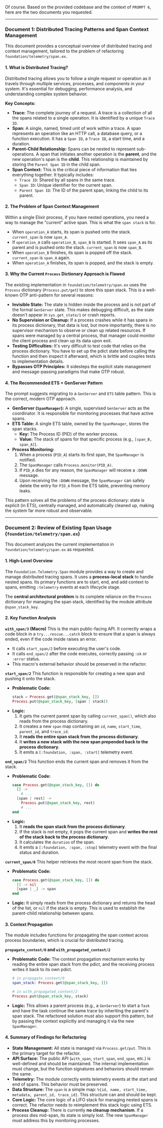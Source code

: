 Of course. Based on the provided codebase and the context of `PROMPT 6`, here are the two documents you requested.

---

### Document 1: Distributed Tracing Patterns and Span Context Management

This document provides a conceptual overview of distributed tracing and context management, tailored to the problem of refactoring `foundation/telemetry/span.ex`.

#### 1. What is Distributed Tracing?

Distributed tracing allows you to follow a single request or operation as it travels through multiple services, processes, and components in your system. It's essential for debugging, performance analysis, and understanding complex system behavior.

**Key Concepts:**

*   **Trace:** The complete journey of a request. A trace is a collection of all the spans related to a single operation. It is identified by a unique `Trace ID`.
*   **Span:** A single, named, timed unit of work within a trace. A span represents an operation like an HTTP call, a database query, or a function execution. It has a `Span ID`, a `Trace ID`, a start time, and a duration.
*   **Parent-Child Relationship:** Spans can be nested to represent sub-operations. A span that initiates another operation is the **parent**, and the new operation's span is the **child**. This relationship is maintained by storing the `Parent Span ID` in the child span.
*   **Span Context:** This is the critical piece of information that ties everything together. It typically includes:
    *   `Trace ID`: Shared by all spans in the same trace.
    *   `Span ID`: Unique identifier for the current span.
    *   `Parent Span ID`: The ID of the parent span, linking the child to its parent.

#### 2. The Problem of Span Context Management

Within a single Elixir process, if you have nested operations, you need a way to manage the "current" active span. This is what the `span stack` is for.

*   When `operation_A` starts, its span is pushed onto the stack. `current_span` is now `span_A`.
*   If `operation_A` calls `operation_B`, `span_B` is started. It sees `span_A` as its parent and is pushed onto the stack. `current_span` is now `span_B`.
*   When `operation_B` finishes, its span is popped off the stack. `current_span` is `span_A` again.
*   When `operation_A` finishes, its span is popped, and the stack is empty.

#### 3. Why the Current `Process` Dictionary Approach is Flawed

The existing implementation in `foundation/telemetry/span.ex` uses the `Process` dictionary (`Process.put/get`) to store this span stack. This is a well-known OTP anti-pattern for several reasons:

*   **Invisible State:** The state is hidden inside the process and is not part of the formal `GenServer` state. This makes debugging difficult, as the state doesn't appear in `sys.get_state/1` or crash reports.
*   **No Supervision or Cleanup:** If a process crashes while it has spans in its process dictionary, that data is lost, but more importantly, there is no supervisor mechanism to observe or clean up related resources. If spans were managed by a central process, that manager could monitor the client process and clean up its data upon exit.
*   **Testing Difficulties:** It's very difficult to test code that relies on the process dictionary. You have to set up the pdict state before calling the function and then inspect it afterward, which is brittle and couples tests to implementation details.
*   **Bypasses OTP Principles:** It sidesteps the explicit state management and message-passing paradigms that make OTP robust.

#### 4. The Recommended ETS + GenServer Pattern

The prompt suggests migrating to a `GenServer` and `ETS` table pattern. This is the correct, modern OTP approach.

*   **GenServer (`SpanManager`):** A single, supervised `GenServer` acts as the coordinator. It is responsible for monitoring processes that have active spans.
*   **ETS Table:** A single ETS table, owned by the `SpanManager`, stores the span stacks.
    *   **Key:** The Process ID (PID) of the worker process.
    *   **Value:** The stack of spans for that specific process (e.g., `[span_B, span_A]`).
*   **Process Monitoring:**
    1.  When a process (`PID_A`) starts its first span, the `SpanManager` is notified.
    2.  The `SpanManager` calls `Process.monitor(PID_A)`.
    3.  If `PID_A` dies for any reason, the `SpanManager` will receive a `:DOWN` message.
    4.  Upon receiving the `:DOWN` message, the `SpanManager` can safely delete the entry for `PID_A` from the ETS table, preventing memory leaks.

This pattern solves all the problems of the process dictionary: state is explicit (in ETS), centrally managed, and automatically cleaned up, making the system far more robust and observable.

---

### Document 2: Review of Existing Span Usage (`foundation/telemetry/span.ex`)

This document analyzes the current implementation in `foundation/telemetry/span.ex` as requested.

#### 1. High-Level Overview

The `Foundation.Telemetry.Span` module provides a way to create and manage distributed tracing spans. It uses a **process-local stack** to handle nested spans. Its primary functions are to start, end, and add context to spans, emitting `:telemetry` events at each lifecycle stage.

The **central architectural problem** is its complete reliance on the `Process` dictionary for managing the span stack, identified by the module attribute `@span_stack_key`.

#### 2. Key Function Analysis

**`with_span/3` (Macro)**
This is the main public-facing API. It correctly wraps a code block in a `try...rescue...catch` block to ensure that a span is always ended, even if the code inside raises an error.

*   It calls `start_span/2` before executing the user's code.
*   It calls `end_span/2` after the code executes, correctly passing `:ok` or `:error` status.
*   This macro's external behavior should be preserved in the refactor.

**`start_span/2`**
This function is responsible for creating a new span and pushing it onto the stack.

*   **Problematic Code:**
    ```elixir
    stack = Process.get(@span_stack_key, [])
    Process.put(@span_stack_key, [span | stack])
    ```
*   **Logic:**
    1.  It gets the current parent span by calling `current_span()`, which also reads from the process dictionary.
    2.  It creates a new `span` map containing an `id`, `name`, `start_time`, `parent_id`, and `trace_id`.
    3.  It **reads the entire span stack from the process dictionary**.
    4.  It **writes a new stack with the new span prepended back to the process dictionary**.
    5.  It emits a `[:foundation, :span, :start]` telemetry event.

**`end_span/2`**
This function ends the current span and removes it from the stack.

*   **Problematic Code:**
    ```elixir
    case Process.get(@span_stack_key, []) do
      [] ->
        # ...
      [span | rest] ->
        Process.put(@span_stack_key, rest)
        # ...
    end
    ```
*   **Logic:**
    1.  It **reads the span stack from the process dictionary**.
    2.  If the stack is not empty, it pops the current span and **writes the rest of the stack back to the process dictionary**.
    3.  It calculates the `duration` of the span.
    4.  It emits a `[:foundation, :span, :stop]` telemetry event with the final status and duration.

**`current_span/0`**
This helper retrieves the most recent span from the stack.

*   **Problematic Code:**
    ```elixir
    case Process.get(@span_stack_key, []) do
      [] -> nil
      [span | _] -> span
    end
    ```
*   **Logic:** It simply reads from the process dictionary and returns the head of the list, or `nil` if the stack is empty. This is used to establish the parent-child relationship between spans.

#### 3. Context Propagation

The module includes functions for propagating the span context across process boundaries, which is crucial for distributed tracing.

**`propagate_context/0` and `with_propagated_context/2`**

*   **Problematic Code:** The context propagation mechanism works by reading the entire span stack from the pdict, and the receiving process writes it back to its own pdict.
    ```elixir
    # in propagate_context/0
    span_stack: Process.get(@span_stack_key, [])

    # in with_propagated_context/2
    Process.put(@span_stack_key, stack)
    ```
*   **Logic:** This allows a parent process (e.g., a `GenServer`) to start a `Task` and have the task continue the same trace by inheriting the parent's span stack. The refactored solution must also support this pattern, but by passing the context explicitly and managing it via the new `SpanManager`.

#### 4. Summary of Findings for Refactoring

*   **State Management:** All state is managed via `Process.get/put`. This is the primary target for the refactor.
*   **API Surface:** The public API (`with_span`, `start_span`, `end_span`, etc.) is well-defined and should be maintained. The internal implementation must change, but the function signatures and behaviors should remain the same.
*   **Telemetry:** The module correctly emits telemetry events at the start and end of spans. This behavior must be preserved.
*   **Data Structure:** The `span` is a simple map: `%{id, name, start_time, metadata, parent_id, trace_id}`. This structure can and should be kept.
*   **Core Logic:** The core logic of a LIFO stack for managing nested spans is correct. The refactor needs to reimplement this stack logic using ETS.
*   **Process Cleanup:** There is currently **no cleanup mechanism**. If a process dies mid-span, its state is simply lost. The new `SpanManager` must address this by monitoring processes.